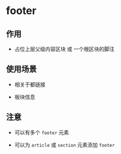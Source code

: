 # footer

## 作用

  - 占位上层父级内容区块 或 一个根区块的脚注

## 使用场景

  - 相关于都链接

  - 板块信息

## 注意

  - 可以有多个 `footer` 元素

  - 可以为 `article` 或 `section` 元素添加 `footer`
